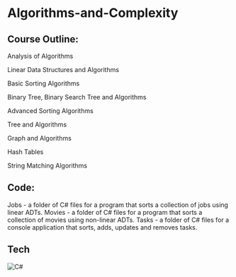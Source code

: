 # Algorithms-and-Complexity
## Course Outline:
Analysis of Algorithms

Linear Data Structures and Algorithms

Basic Sorting Algorithms

Binary Tree, Binary Search Tree and Algorithms

Advanced Sorting Algorithms

Tree and Algorithms

Graph and Algorithms

Hash Tables

String Matching Algorithms

 ## Code:
Jobs - a folder of C# files for a program that sorts a collection of jobs using linear ADTs.
Movies - a folder of C# files for a program that sorts a collection of movies using non-linear ADTs.
Tasks - a folder of C# files for a console application that sorts, adds, updates and removes tasks.

## Tech
![C#](https://img.shields.io/badge/c%23-%23239120.svg?style=for-the-badge&logo=c-sharp&logoColor=white)
